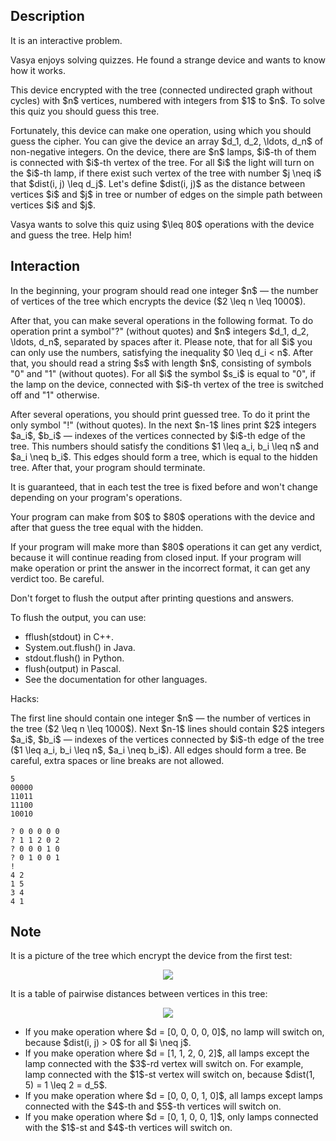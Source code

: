 ## Description

<div><p><span class="tex-font-style-bf">It is an interactive problem.</span></p><p>Vasya enjoys solving quizzes. He found a strange device and wants to know how it works.</p><p>This device encrypted with the tree (connected undirected graph without cycles) with $n$ vertices, numbered with integers from $1$ to $n$. To solve this quiz you should guess this tree.</p><p>Fortunately, this device can make one operation, using which you should guess the cipher. You can give the device an array $d_1, d_2, \ldots, d_n$ of non-negative integers. On the device, there are $n$ lamps, $i$-th of them is connected with $i$-th vertex of the tree. For all $i$ the light will turn on the $i$-th lamp, if there exist such vertex of the tree with number $j \neq i$ that $dist(i, j) \leq d_j$. Let's define $dist(i, j)$ as the distance between vertices $i$ and $j$ in tree or number of edges on the simple path between vertices $i$ and $j$.</p><p>Vasya wants to solve this quiz using $\leq 80$ operations with the device and guess the tree. Help him! </p></div><div><h2>Interaction</h2><p>In the beginning, your program should read one integer $n$&nbsp;— the number of vertices of the tree which encrypts the device ($2 \leq n \leq 1000$).</p><p>After that, you can make several operations in the following format. To do operation print a symbol"<span class="tex-font-style-tt">?</span>" (without quotes) and $n$ integers $d_1, d_2, \ldots, d_n$, separated by spaces after it. Please note, that for all $i$ you can only use the numbers, satisfying the inequality $0 \leq d_i &lt; n$. After that, you should read a string $s$ with length $n$, consisting of symbols "<span class="tex-font-style-tt">0</span>" and "<span class="tex-font-style-tt">1</span>" (without quotes). For all $i$ the symbol $s_i$ is equal to "<span class="tex-font-style-tt">0</span>", if the lamp on the device, connected with $i$-th vertex of the tree is switched off and "<span class="tex-font-style-tt">1</span>" otherwise.</p><p>After several operations, you should print guessed tree. To do it print the only symbol "<span class="tex-font-style-tt">!</span>" (without quotes). In the next $n-1$ lines print $2$ integers $a_i$, $b_i$&nbsp;— indexes of the vertices connected by $i$-th edge of the tree. This numbers should satisfy the conditions $1 \leq a_i, b_i \leq n$ and $a_i \neq b_i$. This edges should form a tree, which is equal to the hidden tree. After that, your program should terminate.</p><p>It is guaranteed, that in each test the tree is fixed before and won't change depending on your program's operations.</p><p>Your program can make from $0$ to $80$ operations with the device and after that guess the tree equal with the hidden.</p><p>If your program will make more than $80$ operations it can get any verdict, because it will continue reading from closed input. If your program will make operation or print the answer in the incorrect format, it can get any verdict too. <span class="tex-font-style-bf">Be careful.</span></p><p><span class="tex-font-style-bf">Don't forget to flush the output after printing questions and answers.</span></p><p>To flush the output, you can use: </p><ul> <li> fflush(stdout) in C++. </li><li> System.out.flush() in Java. </li><li> stdout.flush() in Python. </li><li> flush(output) in Pascal. </li><li> See the documentation for other languages. </li></ul><p><span class="tex-font-style-bf">Hacks:</span></p><p>The first line should contain one integer $n$&nbsp;— the number of vertices in the tree ($2 \leq n \leq 1000$). Next $n-1$ lines should contain $2$ integers $a_i$, $b_i$&nbsp;— indexes of the vertices connected by $i$-th edge of the tree ($1 \leq a_i, b_i \leq n$, $a_i \neq b_i$). All edges should form a tree. Be careful, extra spaces or line breaks are not allowed.</p></div>





```input1
5
00000
11011
11100
10010
```




```output1
? 0 0 0 0 0
? 1 1 2 0 2
? 0 0 0 1 0
? 0 1 0 0 1
!
4 2
1 5
3 4
4 1
```



## Note

<p>It is a picture of the tree which encrypt the device from the first test:</p><center> <img class="tex-graphics" src="file://AEYoQ2Jd.png" style="max-width: 100.0%;max-height: 100.0%;">   </center><p>It is a table of pairwise distances between vertices in this tree:</p><center> <img class="tex-graphics" src="file://nJs119fi.png" style="max-width: 100.0%;max-height: 100.0%;">   </center><ul> <li> If you make operation where $d = [0, 0, 0, 0, 0]$, no lamp will switch on, because $dist(i, j) &gt; 0$ for all $i \neq j$. </li><li> If you make operation where $d = [1, 1, 2, 0, 2]$, all lamps except the lamp connected with the $3$-rd vertex will switch on. For example, lamp connected with the $1$-st vertex will switch on, because $dist(1, 5) = 1 \leq 2 = d_5$. </li><li> If you make operation where $d = [0, 0, 0, 1, 0]$, all lamps except lamps connected with the $4$-th and $5$-th vertices will switch on. </li><li> If you make operation where $d = [0, 1, 0, 0, 1]$, only lamps connected with the $1$-st and $4$-th vertices will switch on. </li></ul>
